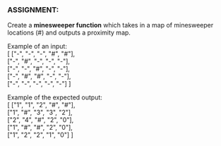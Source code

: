### ASSIGNMENT:

Create a **minesweeper function** which takes in a map of minesweeper locations (#) and outputs a proximity map.

Example of an input:\
[ ["-", "-", "-", "#", "#"],\
["-", "#", "-", "-", "-"],\
["-", "-", "#", "-", "-"],\
["-", "#", "#", "-", "-"],\
["-", "-", "-", "-", "-"] ]

Example of the expected output:\
[ ["1", "1", "2", "#", "#"],\
["1", "#", "3", "3", "2"],\
["2", "4", "#", "2", "0"],\
["1", "#", "#", "2", "0"],\
["1", "2", "2", "1", "0"] ]